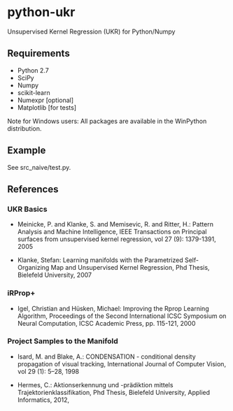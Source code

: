 # python-ukr
Unsupervised Kernel Regression (UKR) for Python/Numpy

## Requirements
* Python 2.7
* SciPy
* Numpy
* scikit-learn
* Numexpr [optional]
* Matplotlib [for tests]

Note for Windows users: All packages are available in the WinPython distribution.

## Example
See src\_naive/test.py.

## References

### UKR Basics
* Meinicke, P. and Klanke, S. and Memisevic, R. and Ritter, H.:
  Pattern Analysis and Machine Intelligence,
  IEEE Transactions on Principal surfaces from unsupervised kernel regression,
  vol 27 (9): 1379-1391, 2005

* Klanke, Stefan: 
  Learning manifolds with the Parametrized Self-Organizing Map and Unsupervised Kernel Regression,
  Phd Thesis, Bielefeld University, 2007

### iRProp+
* Igel, Christian and Hüsken, Michael:
  Improving the Rprop Learning Algorithm,
  Proceedings of the Second International ICSC Symposium on Neural Computation,
  ICSC Academic Press, pp. 115-121, 2000

### Project Samples to the Manifold
* Isard, M. and Blake, A.:
  CONDENSATION - conditional density propagation of visual tracking,
  International Journal of Computer Vision, vol 29 (1): 5–28, 1998

* Hermes, C.:
  Aktionserkennung und -prädiktion mittels Trajektorienklassifikation,
  Phd Thesis, Bielefeld University, Applied Informatics, 2012,
